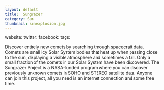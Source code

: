 ```yaml
---
layout: default
title:  Sungrazer
category: Sun
thumbnail: sunexplosion.jpg
---
```

website:
twitter:
facebook:
tags: 

Discover entirely new comets by searching through spacecraft data. Comets are small icy Solar System bodies that heat up when passing close to the sun, displaying a visible atmosphere and sometimes a tail. Only a small fraction of the comets in our Solar System have been discovered. The Sungrazer Project is a NASA-funded program where you can discover previously unknown comets in SOHO and STEREO satellite data. Anyone can join this project, all you need is an internet connection and some free time.

